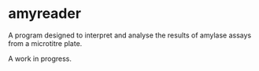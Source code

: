 amyreader
=========
A program designed to interpret and analyse the results of amylase assays from a microtitre plate.

A work in progress.